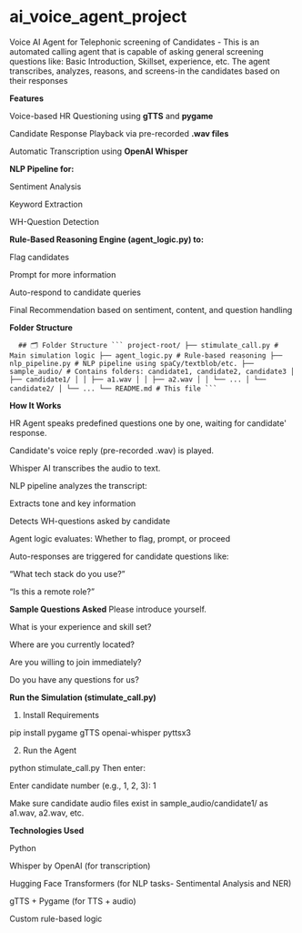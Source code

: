 # ai_voice_agent_project
Voice AI Agent for Telephonic screening of Candidates - This is an automated calling agent that is capable of asking general screening questions like: Basic Introduction, Skillset, experience, etc. The agent transcribes, analyzes, reasons, and screens-in the candidates based on their responses

**Features**

Voice-based HR Questioning using **gTTS** and **pygame**

Candidate Response Playback via pre-recorded **.wav files**

Automatic Transcription using **OpenAI Whisper**

**NLP Pipeline for:**

Sentiment Analysis

Keyword Extraction

WH-Question Detection

**Rule-Based Reasoning Engine (agent_logic.py) to:**

Flag candidates

Prompt for more information

Auto-respond to candidate queries

Final Recommendation based on sentiment, content, and question handling

**Folder Structure**

<pre> <code> ## 🗂️ Folder Structure ``` project-root/ ├── stimulate_call.py # Main simulation logic ├── agent_logic.py # Rule-based reasoning ├── nlp_pipeline.py # NLP pipeline using spaCy/textblob/etc. ├── sample_audio/ # Contains folders: candidate1, candidate2, candidate3 │ ├── candidate1/ │ │ ├── a1.wav │ │ ├── a2.wav │ │ └── ... │ └── candidate2/ │ └── ... └── README.md # This file ``` </code> </pre>

**How It Works**

HR Agent speaks predefined questions one by one, waiting for candidate' response.

Candidate's voice reply (pre-recorded .wav) is played.

Whisper AI transcribes the audio to text.

NLP pipeline analyzes the transcript:

Extracts tone and key information

Detects WH-questions asked by candidate

Agent logic evaluates: Whether to flag, prompt, or proceed

Auto-responses are triggered for candidate questions like:

“What tech stack do you use?”

“Is this a remote role?”

**Sample Questions Asked**
Please introduce yourself.

What is your experience and skill set?

Where are you currently located?

Are you willing to join immediately?

Do you have any questions for us?

**Run the Simulation (stimulate_call.py)**

1. Install Requirements

pip install pygame gTTS openai-whisper pyttsx3

2. Run the Agent

python stimulate_call.py
Then enter:

Enter candidate number (e.g., 1, 2, 3): 1

Make sure candidate audio files exist in sample_audio/candidate1/ as a1.wav, a2.wav, etc.

**Technologies Used**

Python

Whisper by OpenAI (for transcription)

Hugging Face Transformers (for NLP tasks- Sentimental Analysis and NER)

gTTS + Pygame (for TTS + audio)

Custom rule-based logic

